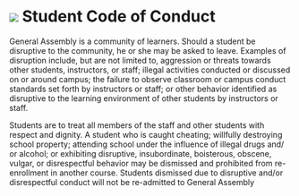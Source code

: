 # ![](https://ga-dash.s3.amazonaws.com/production/assets/logo-9f88ae6c9c3871690e33280fcf557f33.png) Student Code of Conduct

General Assembly is a community of learners. Should a student be disruptive to the community, he or she may
be asked to leave. Examples of disruption include, but are not limited to, aggression or threats towards other
students, instructors, or staff; illegal activities conducted or discussed on or around campus; the failure to
observe classroom or campus conduct standards set forth by instructors or staff; or other behavior identified as
disruptive to the learning environment of other students by instructors or staff.

Students are to treat all members of the staff and other students with respect and dignity. A student who is
caught cheating; willfully destroying school property; attending school under the influence of illegal drugs and/
or alcohol; or exhibiting disruptive, insubordinate, boisterous, obscene, vulgar, or disrespectful behavior may
be dismissed and prohibited from re-enrollment in another course. Students dismissed due to disruptive and/or
disrespectful conduct will not be re-admitted to General Assembly
